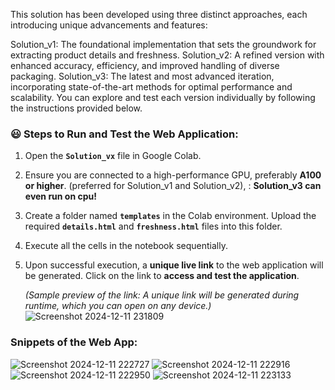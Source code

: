 This solution has been developed using three distinct approaches, each introducing unique advancements and features:

Solution_v1: The foundational implementation that sets the groundwork for extracting product details and freshness.
Solution_v2: A refined version with enhanced accuracy, efficiency, and improved handling of diverse packaging.
Solution_v3: The latest and most advanced iteration, incorporating state-of-the-art methods for optimal performance and scalability.
You can explore and test each version individually by following the instructions provided below.


### 😃 Steps to Run and Test the Web Application:

1. Open the **`Solution_vx`** file in Google Colab.  
2. Ensure you are connected to a high-performance GPU, preferably **A100 or higher**. (preferred for Solution_v1 and Solution_v2), : **Solution_v3 can even run on cpu!**
4. Create a folder named **`templates`** in the Colab environment. Upload the required **`details.html`** and **`freshness.html`** files into this folder.  
5. Execute all the cells in the notebook sequentially.  
6. Upon successful execution, a **unique live link** to the web application will be generated. Click on the link to **access and test the application**.  

   *(Sample preview of the link: A unique link will be generated during runtime, which you can open on any device.)*
![Screenshot 2024-12-11 231809](https://github.com/user-attachments/assets/549e6bfe-ed40-4ec6-bc2e-aa1cfe626d23)


### Snippets of the Web App:

![Screenshot 2024-12-11 222727](https://github.com/user-attachments/assets/ce81982f-6842-45a8-a598-737dec7fad07)
![Screenshot 2024-12-11 222916](https://github.com/user-attachments/assets/47bb4d66-609f-48c5-8f5e-0981671e88ab)
![Screenshot 2024-12-11 222950](https://github.com/user-attachments/assets/1612bbc3-7b9c-4bdf-89df-403ba706e0f8)
![Screenshot 2024-12-11 223133](https://github.com/user-attachments/assets/5119eb62-2a74-4357-819a-61a13fa29d60)

